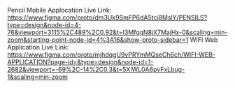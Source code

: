 Pencil Mobile Applocation
         Live Link: https://www.figma.com/proto/dm3Uk9SmFP6dA5tci8MslY/PENSILS?type=design&node-id=4-76&viewport=3115%2C489%2C0.92&t=I3MfgqN8jX7MajHx-0&scaling=min-zoom&starting-point-node-id=4%3A16&show-proto-sidebar=1
 WIFI Web Application
         Live Link: https://www.figma.com/proto/mjhdqgU9vPRYmMQseCh6ch/WIFI-WEB-APPLICATION?page-id=&type=design&node-id=1-2682&viewport=-69%2C-14%2C0.3&t=5XiWL0A6pvFxLbug-1&scaling=min-zoom
